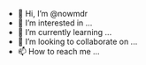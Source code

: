 - 👋 Hi, I’m @nowmdr
- 👀 I’m interested in ...
- 🌱 I’m currently learning ...
- 💞️ I’m looking to collaborate on ...
- 📫 How to reach me ...

<!---
nowmdr/nowmdr is a ✨ special ✨ repository because its `README.md` (this file) appears on your GitHub profile.
You can click the Preview link to take a look at your changes.
--->
